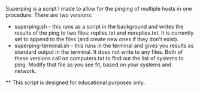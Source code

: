 Superping is a script I made to allow for the pinging of multiple hosts in one procedure. 
There are two versions:
- superping.sh - this runs as a script in the background and writes the results of the ping to two files: replies.txt and noreplies.txt. It is currently set to append to the files (and create new ones if they don't exist).
- superping-terminal.sh - this runs in the terminal and gives you results as standard output in the terminal. It does not write to any files. 
Both of these versions call on computers.txt to find out the list of systems to ping. Modify that file as you see fit, based on your systems and network. 

** This script is designed for educational purposes only. 
